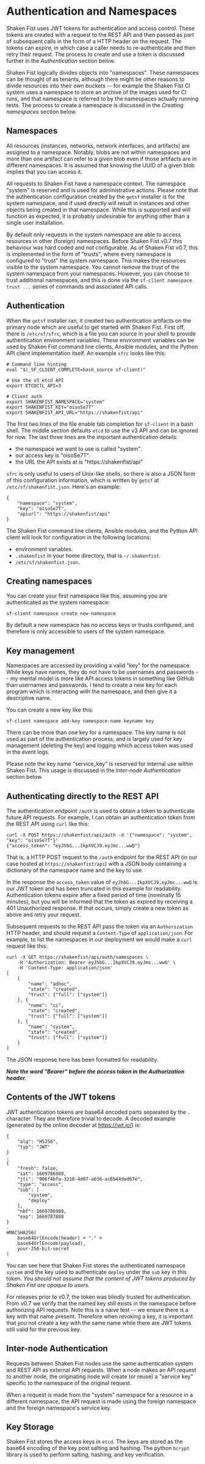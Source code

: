 # Authentication and Namespaces 

Shaken Fist uses JWT tokens for authentication and access control. These tokens
are created with a request to the REST API and then passed as part of subsequent
calls in the form of a HTTP header on the request. The tokens can expire, in
which case a caller needs to re-authenticate and then retry their request. The
process to create and use a token is discussed further in the
*Authentication* section below.

Shaken Fist logically divides objects into "namespaces". These namespaces can be
thought of as tenants, although there might be other reasons to divide resources
into their own buckets -- for example the Shaken Fist CI system uses a namespace
to store an archive of the images used for CI runs, and that namespace is referred
to by the namespaces actually running tests. The process to create a namespace is
discussed in the *Creating namespaces* section below.

## Namespaces

All resources (instances, networks, network interfaces, and artifacts) are
assigned to a namespace. Notably, blobs are not within namespaces and more than
one artifact can refer to a given blob even if those artifacts are in different
namespaces. It is assumed that knowing the UUID of a given blob implies that
you can access it.

All requests to Shaken Fist have a namespace context. The namespace "system" is
reserved and is used for administrative actions. Please note that the
authentication configuration created by the `getsf` installer is for the system
namespace, and if used directly will result in instances and other objects
being created in that namespace. While this is supported and will function as
expected, it is probably undesirable for anything other than a single user
installation.

By default only requests in the system namespace are able to access resources
in other (foreign) namespaces. Before Shaken Fist v0.7 this behaviour was hard
coded and not configurable. As of Shaken Fist v0.7, this is implemented in
the form of "trusts", where every namespace is configured to "trust" the system
namespace. This makes the resources visible to the system namespace. You cannot
remove the trust of the system namespace from your namespaces. However, you can
choose to trust additional namespaces, and this is done via the
`sf-client namespace trust ...` series of commands and associated API calls.

## Authentication

When the `getsf` installer ran, it created two authentication artifacts on the
primary node which are useful to get started with Shaken Fist. First off, there
is `/etc/sf/sfrc`, which is a file you can source in your shell to provide
authentication environment variables. These environment variables can be used
by Shaken Fist command line clients, Ansible modules, and the Python API client
implementation itself. An example `sfrc` looks like this:

```
# Command line hinting
eval "$(_SF_CLIENT_COMPLETE=bash_source sf-client)"

# Use the v3 etcd API
export ETCDCTL_API=3

# Client auth
export SHAKENFIST_NAMESPACE="system"
export SHAKENFIST_KEY="oisoSe7T"
export SHAKENFIST_API_URL="https://shakenfist/api"
```

The first two lines of the file enable tab completion for `sf-client` in a bash
shell. The middle section defaults `etcd` to use the v3 API and can be ignored
for now. The last three lines are the important authentication details:

* the namespace we want to use is called "system".
* our access key is "oisoSe7T".
* the URL the API exists at is "https://shakenfist/api"

`sfrc` is only useful to users of Unix-like shells, so there is also a JSON form
of this configuration information, which is written by `getsf` at
`/etc/sf/shakenfist.json`. Here's an example:

```
{
    "namespace": "system",
    "key": "oisoSe7T",
    "apiurl": "https://shakenfist/api"
}
```

The Shaken Fist command line clients, Ansible modules, and the Python API client
will look for configuration in the following locations:

* environment variables.
* `.shakenfist` in your home directory, that is `~/.shakenfist`.
* `/etc/sf/shakenfist.json`.

## Creating namespaces

You can create your first namespace like this, assuming you are authenticated
as the system namespace:

```
sf-client namespace create new-namespace
```

By default a new namespace has no access keys or trusts configured, and therefore
is only accessible to users of the system namespace.

## Key management

Namespaces are accessed by providing a valid "key" for the namespace. While
keys have names, they do not have to be usernames and passwords -- my mental
model is more like API access tokens in something like GitHub than usernames and
passwords. I tend to create a new key for each program which is interacting with
the namespace, and then give it a descriptive name.

You can create a new key like this:

```
sf-client namespace add-key namespace-name keyname key
```

There can be more than one key for a namespace. The key name is not used as part
of the authentication process, and is largely used for key management (deleting
the key) and logging which access token was used in the event logs.

Please note the key name "service_key" is reserved for internal use within
Shaken Fist. This usage is discussed in the *Inter-node Authentication* section
below.

## Authenticating directly to the REST API

The authentication endpoint `/auth` is used to obtain a token to authenticate
future API requests. For example, I can obtain an authentication token from the
REST API using `curl` like this:

```
curl -X POST https://shakenfist/api/auth -d '{"namespace": "system", "key": "oisoSe7T"}'
{"access_token": "eyJhbG...IkpXVCJ9.eyJmc...wwQ"}
```

That is, a HTTP POST request to the `/auth` endpoint for the REST API (in our
case hosted at `https://shakenfist/api`) with a JSON body containing a dictionary
of the namespace name and the key to use.

In the response the `access_token` value of  `eyJhbG...IkpXVCJ9.eyJmc...wwQ` is
our JWT token and has been truncated in this example for readability. Authentication
tokens expire after a fixed period of time (nominally 15 minutes), but you will
be informed that the token as expired by receiving a 401 Unauthorized response.
If that occurs, simply create a new token as above and retry your request.

Subsequent requests to the REST API pass the token via an `Authorization` HTTP
header, and should request a `Content-Type` of `application/json`. For example,
to list the namespaces in our deployment we would make a `curl` request like this:

```
curl -X GET https://shakenfist/api/auth/namespaces \
    -H 'Authorization: Bearer eyJhbG...IkpXVCJ9.eyJmc...wwQ' \
    -H 'Content-Type: application/json'
[
    {
        "name": "adhoc",
        "state": "created",
        "trust": {"full": ["system"]}
    }, {
        "name": "ci",
        "state": "created",
        "trust": {"full": ["system"]}
    }, {
        "name": "system",
        "state": "created",
        "trust": {"full": ["system"]}
    }
]
```

The JSON response here has been formatted for readability.

***Note the word "Bearer" before the access token in the Authorization header.***

## Contents of the JWT tokens

JWT authentication tokens are base64 encoded parts separated by the `.` character.
They are therefore trivial to decode. A decoded example (generated by the online
decoder at https://jwt.io/) is:

```
{
    "alg": "HS256",
    "typ": "JWT"
}
.
{
    "fresh": false,
    "iat": 1669786988,
    "jti": "906f4bfa-3218-4d07-a036-ac6b44ded67e",
    "type": "access",
    "sub": [
        "system",
        "deploy"
    ],
    "nbf": 1669786988,
    "exp": 1669787888
}
.
HMACSHA256(
    base64UrlEncode(header) + "." +
    base64UrlEncode(payload),
    your-256-bit-secret
)
```

You can see here that Shaken Fist stores the authenticated namespace `system` and
the key used to authenticate `deploy` under the `sub` key in this token. *You should
not assume that the content of JWT tokens produced by Shaken Fist are opaque to
users.*

For releases prior to v0.7, the token was blindly trusted for authentication. From
v0.7 we verify that the named key still exists in the namespace before authorizing
API requests. Note this is a naive test -- we ensure there is a key with that name
present. Therefore when revoking a key, it is important that you not create a key
with the same name while there are JWT tokens still valid for the previous key.

## Inter-node Authentication

Requests between Shaken Fist nodes use the same authentication system and REST API
as external API requests. When a node makes an API request to another node, the
originating node will create (or reuse) a "service key" specific to the namespace
of the original request.

When a request is made from the "system" namespace for a resource in a different
namespace, the API request is made using the foreign namespace and the foreign
namespace's service key.

## Key Storage

Shaken Fist stores the access keys in `etcd`. The keys are stored as the base64
encoding of the key post salting and hashing. The python `bcrypt` library is used
to perform salting, hashing, and key verification.
